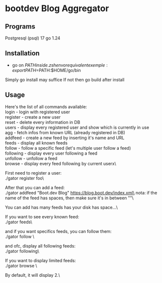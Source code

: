 # bootdev Blog Aggregator

## Programs
Postgresql (psql) 17
go 1.24

## Installation

- go on $PATH inside .zshenv or equivalent
exemple: export PATH=$PATH:$HOME/go/bin

Simply go install may suffice
If not then go build after install

## Usage
Here's the list of all commands available:\
login - login with registered user\
register - create a new user\
reset - delete every information in DB\
users - display every registered user and show which is currently in use\
agg - fetch infos from known URL (already registered in DB)\
addfeed - create a new feed by inserting it's name and URL\
feeds - display all known feeds\
follow - follow a specific feed (let's multiple user follow a feed)\
following - display every user following a feed\
unfollow - unfollow a feed\
browse - display every feed following by current userx\

First need to register a user:\
./gator register foo\

After that you can add a feed:\
./gator addfeed "Boot.dev Blog" https://blog.boot.dev/index.xml\
nota: if the name of the feed has spaces, then make sure it's in between ""\

You can add has many feeds has your disk has space...\

If you want to see every known feed:\
./gator feeds\

and if you want specifics feeds, you can follow them:\
./gator follow <feedname>\

and ofc, display all following feeds:\
./gator following\

If you want to display limited feeds:\
./gator browse <limit>\

By default, it will display 2.\